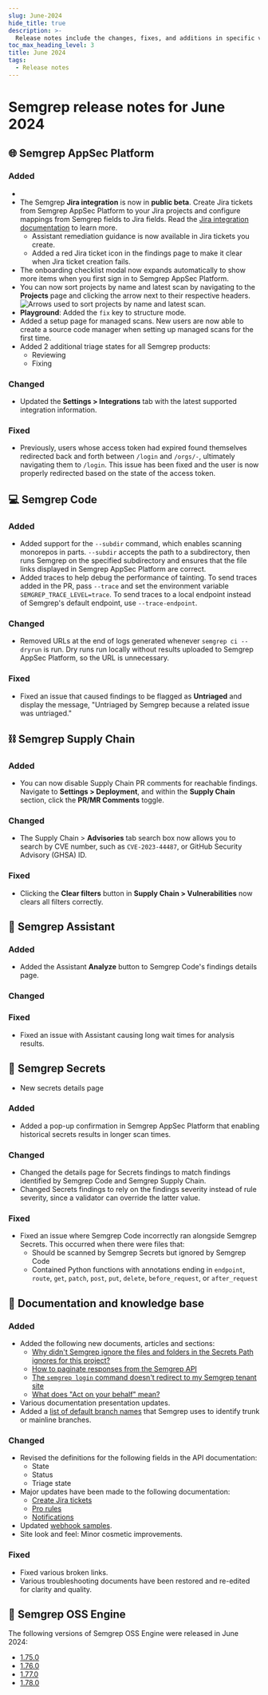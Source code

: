 ```yaml
---
slug: June-2024
hide_title: true
description: >-
  Release notes include the changes, fixes, and additions in specific versions of Semgrep.
toc_max_heading_level: 3
title: June 2024
tags:
  - Release notes
---
```


# Semgrep release notes for June 2024

## 🌐 Semgrep AppSec Platform

### Added

- <!-- Per-product ignores -->
- The Semgrep **Jira integration** is now in **public beta**. Create Jira tickets from Semgrep AppSec Platform to your Jira projects and configure mappings from Semgrep fields to Jira fields. Read the [Jira integration documentation](/semgrep-appsec-platform/jira#enable-the-jira-integration) to learn more.
  - Assistant remediation guidance is now available in Jira tickets you create. <!-- 14994 -->
  - Added a red Jira ticket icon in the findings page to make it clear when Jira ticket creation fails.  <!-- 14835 -->
- The onboarding checklist modal now expands automatically to show more items when you first sign in to Semgrep AppSec Platform. <!-- 14987 -->
- You can now sort projects by name and latest scan by navigating to the **Projects** page and clicking the arrow next to their respective headers. <!-- 14923 -->
![Arrows used to sort projects by name and latest scan.](/img/release-notes-project-sorting.png#bordered)
- **Playground**: Added the `fix` key to structure mode.
- Added a setup page for managed scans. New users are now able to create a source code manager when setting up managed scans for the first time.
- Added 2 additional triage states for all Semgrep products:
  - Reviewing
  - Fixing

### Changed

- Updated the **Settings > Integrations** tab with the latest supported integration information. <!--15042 -->

### Fixed

- Previously, users whose access token had expired found themselves redirected back and forth between `/login` and `/orgs/-`, ultimately navigating them to `/login`. This issue has been fixed and the user is now properly redirected based on the state of the access token.

## 💻 Semgrep Code

### Added

- Added support for the `--subdir` command, which enables scanning monorepos in parts. `--subdir` accepts the path to a subdirectory, then runs Semgrep on the specified subdirectory and ensures that the file links displayed in Semgrep AppSec Platform are correct.
- Added traces to help debug the performance of tainting. To send traces added in the PR, pass `--trace` and set the environment variable `SEMGREP_TRACE_LEVEL=trace`. To send traces to a local endpoint instead of Semgrep's default endpoint, use `--trace-endpoint`.

### Changed

- Removed URLs at the end of logs generated whenever `semgrep ci --dryrun` is run. Dry runs run locally without results uploaded to Semgrep AppSec Platform, so the URL is unnecessary.

### Fixed

- Fixed an issue that caused findings to be flagged as **Untriaged** and display the message, "Untriaged by Semgrep because a related issue was untriaged."

## ⛓️  Semgrep Supply Chain

### Added

- You can now disable Supply Chain PR comments for reachable findings. Navigate to **Settings > Deployment**, and within the **Supply Chain** section, click the <i class="fa-solid fa-toggle-large-on"></i> **PR/MR Comments** toggle.

### Changed

- The Supply Chain > **Advisories** tab search box now allows you to search by CVE number, such as `CVE-2023-44487`, or GitHub Security Advisory (GHSA) ID.

### Fixed

- Clicking the **Clear filters** button in **Supply Chain > Vulnerabilities** now clears all filters correctly. <!-- 15004 -->

## 🤖 Semgrep Assistant

### Added

- Added the Assistant **Analyze** button to Semgrep Code's findings details page.

### Changed

### Fixed

- Fixed an issue with Assistant causing long wait times for analysis results.

## 🔐 Semgrep Secrets

- New secrets details page <!-- 15055 -->

### Added

- Added a pop-up confirmation in Semgrep AppSec Platform that enabling historical secrets results in longer scan times.

### Changed

- Changed the details page for Secrets findings to match findings identified by Semgrep Code and Semgrep Supply Chain.
- Changed Secrets findings to rely on the findings severity instead of rule severity, since a validator can override the latter value.

### Fixed

- Fixed an issue where Semgrep Code incorrectly ran alongside Semgrep Secrets. This occurred when there were files that:
  - Should be scanned by Semgrep Secrets but ignored by Semgrep Code
  - Contained Python functions with annotations ending in `endpoint`, `route`, `get`, `patch`, `post`, `put`, `delete`, `before_request`, or `after_request`

## 📝 Documentation and knowledge base

### Added

- Added the following new documents, articles and sections:
  - [Why didn't Semgrep ignore the files and folders in the Secrets Path ignores for this project?](http://localhost:3000/docs/kb/semgrep-secrets/per-product-ignore-not-working)
  - [How to paginate responses from the Semgrep API](/kb/integrations/pagination)
  - [The `semgrep login` command doesn't redirect to my Semgrep tenant site](/kb/semgrep-appsec-platform/semgrep-login-cli-tenant)
  - [What does "Act on your behalf" mean?](/kb/semgrep-appsec-platform/act-on-your-behalf)
- Various documentation presentation updates.
- Added a [list of default branch names](/semgrep-code/glossary#default-branch) that Semgrep uses to identify trunk or mainline branches.

### Changed

<!-- 15039 -->
- Revised the definitions for the following fields in the API documentation:
  - State
  - Status
  - Triage state
- Major updates have been made to the following documentation:
  - [Create Jira tickets](/semgrep-appsec-platform/jira)
  - [Pro rules](/semgrep-code/pro-rules)
  - [Notifications](/semgrep-appsec-platform/notifications)
- Updated [webhook samples](/semgrep-appsec-platform/webhooks#semgrep-findings-object).
- Site look and feel: Minor cosmetic improvements.

### Fixed

- Fixed various broken links.
- Various troubleshooting documents have been restored and re-edited for clarity and quality.

## 🔧 Semgrep OSS Engine

The following versions of Semgrep OSS Engine were released in June 2024:

- [<i class="fas fa-external-link fa-xs"></i>1.75.0](https://github.com/semgrep/semgrep/releases/tag/v1.75.0)
- [<i class="fas fa-external-link fa-xs"></i>1.76.0](https://github.com/semgrep/semgrep/releases/tag/v1.76.0)
- [<i class="fas fa-external-link fa-xs"></i>1.77.0](https://github.com/semgrep/semgrep/releases/tag/v1.77.0)
- [<i class="fas fa-external-link fa-xs"></i>1.78.0](https://github.com/semgrep/semgrep/releases/tag/v1.78.0)
